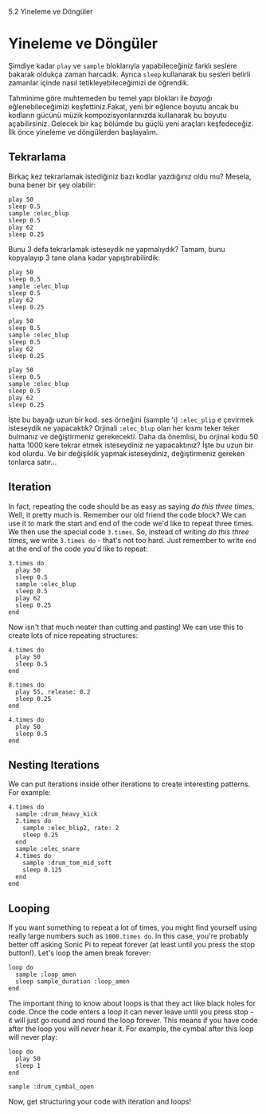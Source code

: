 5.2 Yineleme ve Döngüler 


# Yineleme ve Döngüler 
  

Şimdiye kadar `play` ve `sample` bloklarıyla yapabileceğiniz farklı seslere bakarak oldukça zaman harcadık. Ayrıca `sleep` kullanarak bu sesleri belirli zamanlar içinde nasıl tetikleyebileceğimizi de öğrendik. 

Tahminime göre muhtemeden bu temel yapı blokları ile *bayağı* eğlenebileceğimizi keşfettiniz.Fakat, yeni bir eğlence boyutu ancak bu kodların gücünü müzik kompozisyonlarınızda kullanarak bu boyutu açabilirsiniz. Gelecek bir kaç bölümde bu güçlü yeni araçları keşfedeceğiz. İlk önce yineleme ve döngülerden başlayalım. 

## Tekrarlama

Birkaç kez tekrarlamak istediğiniz bazı kodlar yazdığınız oldu mu? Mesela, buna bener bir şey olabilir:

```
play 50
sleep 0.5
sample :elec_blup
sleep 0.5
play 62
sleep 0.25
```

Bunu 3 defa tekrarlamak isteseydik ne yapmalıydık? Tamam, bunu kopyalayıp 3 tane olana kadar yapıştırabilirdik:

```
play 50
sleep 0.5
sample :elec_blup
sleep 0.5
play 62
sleep 0.25

play 50
sleep 0.5
sample :elec_blup
sleep 0.5
play 62
sleep 0.25

play 50
sleep 0.5
sample :elec_blup
sleep 0.5
play 62
sleep 0.25
```

İşte bu bayağı uzun bir kod. ses örneğini (sample 'ı) `:elec_plip` e çevirmek isteseydik ne yapacaktık? Orjinali `:elec_blup` olan her kısmı teker teker bulmanız ve değiştirmeniz gerekecekti. Daha da önemlisi, bu orjinal kodu 50 hatta 1000 kere tekrar etmek isteseydiniz ne yapacaktınız? İşte bu uzun bir kod olurdu. Ve bir değişiklik yapmak isteseydiniz, değiştirmeniz gereken tonlarca satır...


## Iteration

In fact, repeating the code should be as easy as saying *do this three
times*. Well, it pretty much is. Remember our old friend the code
block? We can use it to mark the start and end of the code we'd like
to repeat three times. We then use the special code `3.times`. So,
instead of writing *do this three times*, we write `3.times do` -
that's not too hard. Just remember to write `end` at the end of the
code you'd like to repeat:

```
3.times do
  play 50
  sleep 0.5
  sample :elec_blup
  sleep 0.5
  play 62
  sleep 0.25
end
```

Now isn't that much neater than cutting and pasting! We can use this to
create lots of nice repeating structures:

```
4.times do
  play 50
  sleep 0.5
end

8.times do
  play 55, release: 0.2
  sleep 0.25
end

4.times do
  play 50
  sleep 0.5
end
```

## Nesting Iterations

We can put iterations inside other iterations to create interesting
patterns. For example:

```
4.times do
  sample :drum_heavy_kick
  2.times do
    sample :elec_blip2, rate: 2
    sleep 0.25
  end
  sample :elec_snare
  4.times do
    sample :drum_tom_mid_soft
    sleep 0.125
  end
end
```

## Looping

If you want something to repeat a lot of times, you might find yourself
using really large numbers such as `1000.times do`. In this case, you're
probably better off asking Sonic Pi to repeat forever (at least until
you press the stop button!). Let's loop the amen break forever:

```
loop do
  sample :loop_amen
  sleep sample_duration :loop_amen
end
```

The important thing to know about loops is that they act like black
holes for code. Once the code enters a loop it can never leave until you
press stop - it will just go round and round the loop forever. This
means if you have code after the loop you will *never* hear it. For
example, the cymbal after this loop will never play:

```
loop do
  play 50
  sleep 1
end

sample :drum_cymbal_open
```

Now, get structuring your code with iteration and loops!
